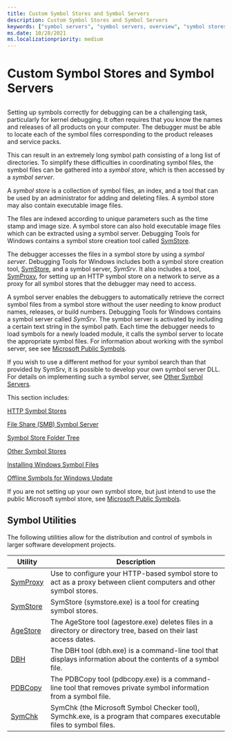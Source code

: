 ```yaml
---
title: Custom Symbol Stores and Symbol Servers
description: Custom Symbol Stores and Symbol Servers
keywords: ["symbol servers", "symbol servers, overview", "symbol stores", "symbol stores, overview", "SymSrv", "SymSrv, overview", "SymStore", "SymStore, overview"]
ms.date: 10/28/2021
ms.localizationpriority: medium
---
```


# Custom Symbol Stores and Symbol Servers

## <span id="ddk_using_symbol_servers_and_symbol_stores_dbg"></span><span id="DDK_USING_SYMBOL_SERVERS_AND_SYMBOL_STORES_DBG"></span>

Setting up symbols correctly for debugging can be a challenging task, particularly for kernel debugging. It often requires that you know the names and releases of all products on your computer. The debugger must be able to locate each of the symbol files corresponding to the product releases and service packs.

This can result in an extremely long symbol path consisting of a long list of directories. To simplify these difficulties in coordinating symbol files, the symbol files can be gathered into a *symbol store*, which is then accessed by a *symbol server*.

A *symbol store* is a collection of symbol files, an index, and a tool that can be used by an administrator for adding and deleting files. A symbol store may also contain executable image files. 

The files are indexed according to unique parameters such as the time stamp and image size. A symbol store can also hold executable image files which can be extracted using a symbol server. Debugging Tools for Windows contains a symbol store creation tool called [SymStore](symstore.md).

The debugger accesses the files in a symbol store by using a *symbol server*. Debugging Tools for Windows includes both a symbol store creation tool, [SymStore](symstore.md), and a symbol server, *SymSrv*. It also includes a tool, [SymProxy](symproxy.md), for setting up an HTTP symbol store on a network to serve as a proxy for all symbol stores that the debugger may need to access.

A symbol server enables the debuggers to automatically retrieve the correct symbol files from a symbol store without the user needing to know product names, releases, or build numbers. Debugging Tools for Windows contains a symbol server called *SymSrv*. The symbol server is activated by including a certain text string in the symbol path. Each time the debugger needs to load symbols for a newly loaded module, it calls the symbol server to locate the appropriate symbol files. For information about working with the symbol server, see see [Microsoft Public Symbols](microsoft-public-symbols.md).

If you wish to use a different method for your symbol search than that provided by SymSrv, it is possible to develop your own symbol server DLL. For details on implementing such a symbol server, see [Other Symbol Servers](other-symbol-servers.md).

This section includes:

[HTTP Symbol Stores](http-symbol-stores.md)

[File Share (SMB) Symbol Server](file-share--smb--symbol-server.md)

[Symbol Store Folder Tree](symbol-store-folder-tree.md)

[Other Symbol Stores](other-symbol-stores.md)

[Installing Windows Symbol Files](installing-windows-symbol-files.md)

[Offline Symbols for Windows Update](symbols-windows-update.md)

If you are not setting up your own symbol store, but just intend to use the public Microsoft symbol store, see [Microsoft Public Symbols](microsoft-public-symbols.md).

## Symbol Utilities

The following utilities allow for the distribution and control of symbols in larger software development projects.

| Utility  | Description                                                                                                          |
|----------|----------------------------------------------------------------------------------------------------------------------|
| [SymProxy](symproxy.md) | Use to configure your HTTP-based symbol store to act as a proxy between client computers and other symbol stores.    |
| [SymStore](symstore.md) | SymStore (symstore.exe) is a tool for creating symbol stores.                                                        |
| [AgeStore](agestore.md) | The AgeStore tool (agestore.exe) deletes files in a directory or directory tree, based on their last access dates.   |
| [DBH](dbh.md)      | The DBH tool (dbh.exe) is a command-line tool that displays information about the contents of a symbol file.         |
| [PDBCopy](pdbcopy.md)  | The PDBCopy tool (pdbcopy.exe) is a command-line tool that removes private symbol information from a symbol file.    |
| [SymChk](symchk.md)   | SymChk (the Microsoft Symbol Checker tool), Symchk.exe, is a program that compares executable files to symbol files. |
